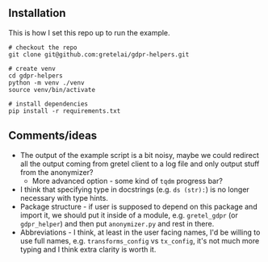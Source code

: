 ## Installation
This is how I set this repo up to run the example.

```shell
# checkout the repo
git clone git@github.com:gretelai/gdpr-helpers.git

# create venv
cd gdpr-helpers
python -m venv ./venv
source venv/bin/activate

# install dependencies
pip install -r requirements.txt
```

## Comments/ideas

- The output of the example script is a bit noisy, maybe we could redirect all the output coming from gretel client to a log file and only output stuff from the anonymizer?
  - More advanced option - some kind of `tqdm` progress bar?
- I think that specifying type in docstrings (e.g. `ds (str):`) is no longer necessary with type hints.
- Package structure - if user is supposed to depend on this package and import it, we should put it inside of a module, e.g. `gretel_gdpr` (or `gdpr_helper`) and then put `anonymizer.py` and rest in there.
- Abbreviations - I think, at least in the user facing names, I'd be willing to use full names, e.g. `transforms_config` vs `tx_config`, it's not much more typing and I think extra clarity is worth it.